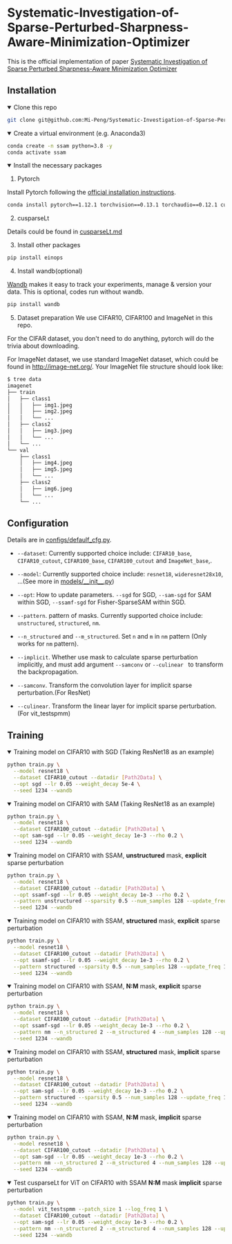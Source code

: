 # Systematic-Investigation-of-Sparse-Perturbed-Sharpness-Aware-Minimization-Optimizer
This is the official implementation of paper [Systematic Investigation of Sparse Perturbed Sharpness-Aware Minimization Optimizer](https://arxiv.org/abs/2306.17504)


## Installation

<details open>
<summary>  Clone this repo  </summary>

```bash
git clone git@github.com:Mi-Peng/Systematic-Investigation-of-Sparse-Perturbed-Sharpness-Aware-Minimization-Optimizer.git
```
</details>

<details open>
<summary>  Create a virtual environment (e.g. Anaconda3) </summary>

```bash
conda create -n ssam python=3.8 -y
conda activate ssam
```
</details>

<details open>
<summary> Install the necessary packages </summary>

1. Pytorch

Install Pytorch following the [official installation instructions](https://pytorch.org/get-started/locally/).

```bash
conda install pytorch==1.12.1 torchvision==0.13.1 torchaudio==0.12.1 cudatoolkit=11.3 -c pytorch -y
```

2. cusparseLt

Details could be found in [cusparseLt.md](cusparseLt.md)

3. Install other packages
```bash
pip install einops
```

4. Install wandb(optional)

[Wandb](https://wandb.ai/site) makes it easy to track your experiments, manage & version your data. This is optional, codes run without wandb.
```bash
pip install wandb
```

5. Dataset preparation
We use CIFAR10, CIFAR100 and ImageNet in this repo.

For the CIFAR dataset, you don't need to do anything, pytorch will do the trivia about downloading.

For ImageNet dataset, we use standard ImageNet dataset, which could be found in http://image-net.org/. Your ImageNet file structure should look like:

```bash
$ tree data
imagenet
├── train
│   ├── class1
│   │   ├── img1.jpeg
│   │   ├── img2.jpeg
│   │   └── ...
│   ├── class2
│   │   ├── img3.jpeg
│   │   └── ...
│   └── ...
└── val
    ├── class1
    │   ├── img4.jpeg
    │   ├── img5.jpeg
    │   └── ...
    ├── class2
    │   ├── img6.jpeg
    │   └── ...
    └── ...
```
</details>

## Configuration
Details are in [configs/defaulf_cfg.py](configs/defaulf_cfg.py).

- `--dataset`: Currently supported choice include: `CIFAR10_base`, `CIFAR10_cutout`, `CIFAR100_base`, `CIFAR100_cutout` and `ImageNet_base`,.
- `--model`: Currently supported choice include: `resnet18`, `wideresnet28x10`, ...(See more in [models/\_\_init\_\_.py](models/__init__.py))
- `--opt`: How to update parameters. `--sgd` for SGD, `--sam-sgd` for SAM within SGD, `--ssamf-sgd` for Fisher-SparseSAM within SGD.
- `--pattern`. pattern of masks. Currently supported choice include: `unstructured`, `structured`, `nm`.
- `--n_structured` and `--m_structured`. Set `n` and `m` in `nm` pattern (Only works for `nm` pattern).

- `--implicit`. Whether use mask to calculate sparse perturbation implicitly, and must add argument `--samconv` or `--culinear ` to transform the backpropagation.
- `--samconv`. Transform the convolution layer for implicit sparse perturbation.(For ResNet)
- `--culinear`. Transform the linear layer for implicit sparse perturbation.(For vit_testspmm)
 

## Training

<details open>
<summary>  Training model on CIFAR10 with SGD (Taking ResNet18 as an example)</summary>

```bash
python train.py \
  --model resnet18 \
  --dataset CIFAR10_cutout --datadir [Path2Data] \
  --opt sgd --lr 0.05 --weight_decay 5e-4 \
  --seed 1234 --wandb
```
</details>

<details open>
<summary>  Training model on CIFAR10 with SAM (Taking ResNet18 as an example)</summary>

```bash
python train.py \
  --model resnet18 \
  --dataset CIFAR100_cutout --datadir [Path2Data] \
  --opt sam-sgd --lr 0.05 --weight_decay 1e-3 --rho 0.2 \
  --seed 1234 --wandb
```
</details>

<details open>
<summary>  Training model on CIFAR10 with SSAM, <b>unstructured</b> mask, <b>explicit</b> sparse perturbation </summary>

```bash
python train.py \
  --model resnet18 \
  --dataset CIFAR100_cutout --datadir [Path2Data] \
  --opt ssamf-sgd --lr 0.05 --weight_decay 1e-3 --rho 0.2 \
  --pattern unstructured --sparsity 0.5 --num_samples 128 --update_freq 1 \
  --seed 1234 --wandb
```
</details>

<details open>
<summary>  Training model on CIFAR10 with SSAM, <b>structured</b> mask, <b>explicit</b> sparse perturbation </summary>

```bash
python train.py \
  --model resnet18 \
  --dataset CIFAR100_cutout --datadir [Path2Data] \
  --opt ssamf-sgd --lr 0.05 --weight_decay 1e-3 --rho 0.2 \
  --pattern structured --sparsity 0.5 --num_samples 128 --update_freq 1 \
  --seed 1234 --wandb
```
</details>

<details open>
<summary>  Training model on CIFAR10 with SSAM, <b>N:M</b> mask, <b>explicit</b> sparse perturbation </summary>

```bash
python train.py \
  --model resnet18 \
  --dataset CIFAR100_cutout --datadir [Path2Data] \
  --opt ssamf-sgd --lr 0.05 --weight_decay 1e-3 --rho 0.2 \
  --pattern nm --n_structured 2 --m_structured 4 --num_samples 128 --update_freq 1 \
  --seed 1234 --wandb
```
</details>

<details open>
<summary>  Training model on CIFAR10 with SSAM, <b>structured</b> mask, <b>implicit</b> sparse perturbation </summary>

```bash
python train.py \
  --model resnet18 \
  --dataset CIFAR100_cutout --datadir [Path2Data] \
  --opt sam-sgd --lr 0.05 --weight_decay 1e-3 --rho 0.2 \
  --pattern structured --sparsity 0.5 --num_samples 128 --update_freq 1 --implicit --samconv\
  --seed 1234 --wandb
```
</details>

<details open>
<summary>  Training model on CIFAR10 with SSAM, <b>N:M</b> mask, <b>implicit</b> sparse perturbation </summary>

```bash
python train.py \
  --model resnet18 \
  --dataset CIFAR100_cutout --datadir [Path2Data] \
  --opt sam-sgd --lr 0.05 --weight_decay 1e-3 --rho 0.2 \
  --pattern nm --n_structured 2 --m_structured 4 --num_samples 128 --update_freq 1 --implicit --samconv\
  --seed 1234 --wandb
```
</details>

<details open>
<summary>  Test cusparseLt for ViT on CIFAR10 with SSAM <b>N:M</b> mask <b>implicit</b> sparse perturbation </summary>

```bash
python train.py \
  --model vit_testspmm --patch_size 1 --log_freq 1 \
  --dataset CIFAR100_cutout --datadir [Path2Data] \
  --opt sam-sgd --lr 0.05 --weight_decay 1e-3 --rho 0.2 \
  --pattern nm --n_structured 2 --m_structured 4 --num_samples 128 --update_freq 1 --implicit --culinear \
  --seed 1234 --wandb
```
</details>
